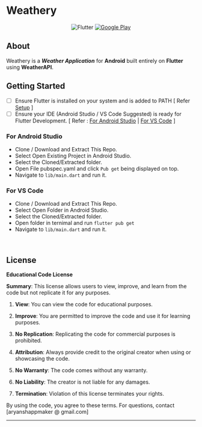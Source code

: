 # Weathery

<center>
  <a ><img alt='Flutter' src='https://img.shields.io/badge/Made_In Flutter-100000?style=for-the-badge&logo=Flutter&logoColor=white&labelColor=32C300&color=007CFF'/></a>
<a href='https://play.google.com/store/apps/details?id=com.CPLLabs.weathery' target="_blank"><img alt='Google Play' src='https://img.shields.io/badge/Available On Google PlayStore-414141?style=for-the-badge&logo=google-play&logoColor=white&labelColor=7912FF&color=FB7B3B'/></a>
</center>

## About
Weathery is a ***Weather Application*** for **Android** built entirely on **Flutter** using **WeatherAPI**.

## Getting Started

* [ ] Ensure Flutter is installed on your system and is added to PATH [ Refer [Setup](https://docs.flutter.dev/get-started/install) ]
* [ ] Ensure your IDE (Android Studio / VS Code Suggested) is ready for Flutter Development. [ Refer : [For Android Studio](https://docs.flutter.dev/tools/android-studio) | [For VS Code](https://docs.flutter.dev/tools/vs-code) ]

### For Android Studio
* Clone / Download and Extract This Repo.
* Select Open Existing Project in Android Studio.
* Select the Cloned/Extracted folder.
* Open File pubspec.yaml and click `Pub get` being displayed on top.
* Navigate to `lib/main.dart` and run it.

### For VS Code
* Clone / Download and Extract This Repo.
* Select Open Folder in Android Studio.
* Select the Cloned/Extracted folder.
* Open folder in ternimal and run `flutter pub get`
* Navigate to `lib/main.dart` and run it.
<bR>

## License

**Educational Code License**

**Summary**: This license allows users to view, improve, and learn from the code but not replicate it for any purposes.

1. **View**: You can view the code for educational purposes.

2. **Improve**: You are permitted to improve the code and use it for learning purposes.

3. **No Replication**: Replicating the code for commercial purposes is prohibited.

4. **Attribution**: Always provide credit to the original creator when using or showcasing the code.

5. **No Warranty**: The code comes without any warranty.

6. **No Liability**: The creator is not liable for any damages.

7. **Termination**: Violation of this license terminates your rights.

By using the code, you agree to these terms. For questions, contact  [aryanshappmaker @ gmail.com]

***
